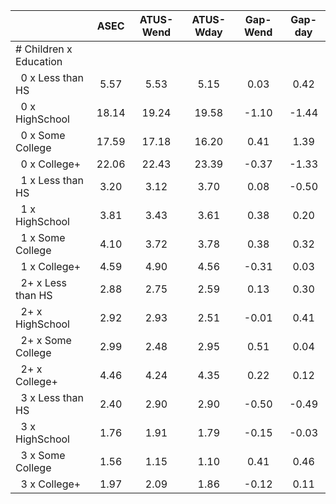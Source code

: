 
|                      |         ASEC |    ATUS-Wend |    ATUS-Wday |     Gap-Wend |      Gap-day |
| -------------------- | :----------: | :----------: | :----------: | :----------: | :----------: |
| # Children x Education |              |              |              |              |              |
| &nbsp;&nbsp;0 x Less than HS |         5.57 |         5.53 |         5.15 |         0.03 |         0.42 |
| &nbsp;&nbsp;0 x HighSchool |        18.14 |        19.24 |        19.58 |        -1.10 |        -1.44 |
| &nbsp;&nbsp;0 x Some College |        17.59 |        17.18 |        16.20 |         0.41 |         1.39 |
| &nbsp;&nbsp;0 x College+ |        22.06 |        22.43 |        23.39 |        -0.37 |        -1.33 |
| &nbsp;&nbsp;1 x Less than HS |         3.20 |         3.12 |         3.70 |         0.08 |        -0.50 |
| &nbsp;&nbsp;1 x HighSchool |         3.81 |         3.43 |         3.61 |         0.38 |         0.20 |
| &nbsp;&nbsp;1 x Some College |         4.10 |         3.72 |         3.78 |         0.38 |         0.32 |
| &nbsp;&nbsp;1 x College+ |         4.59 |         4.90 |         4.56 |        -0.31 |         0.03 |
| &nbsp;&nbsp;2+ x Less than HS |         2.88 |         2.75 |         2.59 |         0.13 |         0.30 |
| &nbsp;&nbsp;2+ x HighSchool |         2.92 |         2.93 |         2.51 |        -0.01 |         0.41 |
| &nbsp;&nbsp;2+ x Some College |         2.99 |         2.48 |         2.95 |         0.51 |         0.04 |
| &nbsp;&nbsp;2+ x College+ |         4.46 |         4.24 |         4.35 |         0.22 |         0.12 |
| &nbsp;&nbsp;3 x Less than HS |         2.40 |         2.90 |         2.90 |        -0.50 |        -0.49 |
| &nbsp;&nbsp;3 x HighSchool |         1.76 |         1.91 |         1.79 |        -0.15 |        -0.03 |
| &nbsp;&nbsp;3 x Some College |         1.56 |         1.15 |         1.10 |         0.41 |         0.46 |
| &nbsp;&nbsp;3 x College+ |         1.97 |         2.09 |         1.86 |        -0.12 |         0.11 |

